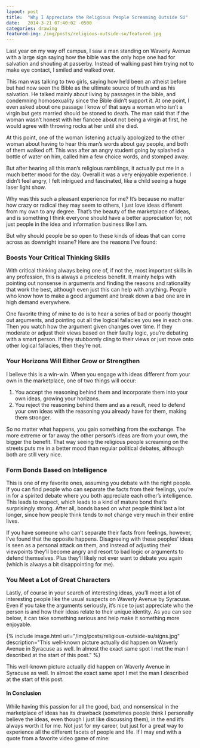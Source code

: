 ```yaml
---
layout: post
title:  "Why I Appreciate the Religious People Screaming Outside SU"
date:   2014-3-21 07:40:02 -0500
categories: drawing
featured-img: /img/posts/religious-outside-su/featured.jpg
---
```


Last year on my way off campus, I saw a man standing on Waverly Avenue with a large sign saying how the bible was the only hope one had for salvation and shouting at passerby. Instead of walking past him trying not to make eye contact, I smiled and walked over.

This man was talking to two girls, saying how he’d been an atheist before but had now seen the Bible as the ultimate source of truth and as his salvation. He talked mainly about living by passages in the bible, and condemning homosexuality since the Bible didn’t support it. At one point, I even asked about one passage I know of that says a woman who isn’t a virgin but gets married should be stoned to death. The man said that if the woman wasn’t honest with her fiancee about not being a virgin at first, he would agree with throwing rocks at her until she died.

At this point, one of the woman listening actually apologized to the other woman about having to hear this man’s words about gay people, and both of them walked off. This was after an angry student going by splashed a bottle of water on him, called him a few choice words, and stomped away.

But after hearing all this man’s religious ramblings, it actually put me in a much better mood for the day. Overall it was a very enjoyable experience. I didn’t feel angry, I felt intrigued and fascinated, like a child seeing a huge laser light show.

Why was this such a pleasant experience for me? It’s because no matter how crazy or radical they may seem to others, I just love ideas different from my own to any degree. That’s the beauty of the marketplace of ideas, and is something I think everyone should have a better appreciation for, not just people in the idea and information business like I am.

But why should people be so open to these kinds of ideas that can come across as downright insane? Here are the reasons I’ve found:

### Boosts Your Critical Thinking Skills
With critical thinking always being one of, if not the, most important skills in any profession, this is always a priceless benefit. It mainly helps with pointing out nonsense in arguments and finding the reasons and rationality that work the best, although even just this can help with anything. People who know how to make a good argument and break down a bad one are in high demand everywhere.

One favorite thing of mine to do is to hear a series of bad or poorly thought out arguments, and pointing out all the logical fallacies you see in each one. Then you watch how the argument given changes over time. If they moderate or adjust their views based on their faulty logic, you’re debating with a smart person. If they stubbornly cling to their views or just move onto other logical fallacies, then they’re not.

### Your Horizons Will Either Grow or Strengthen
I believe this is a win-win. When you engage with ideas different from your own in the marketplace, one of two things will occur:

1. You accept the reasoning behind them and incorporate them into your own ideas, growing your horizons.
2. You reject the reasoning behind them and as a result, need to defend your own ideas with the reasoning you already have for them, making them stronger.

So no matter what happens, you gain something from the exchange. The more extreme or far away the other person’s ideas are from your own, the bigger the benefit. That way seeing the religious people screaming on the streets puts me in a better mood than regular political debates, although both are still very nice.

### Form Bonds Based on Intelligence

This is one of my favorite ones, assuming you debate with the right people. If you can find people who can separate the facts from their feelings, you’re in for a spirited debate where you both appreciate each other’s intelligence. This leads to respect, which leads to a kind of mature bond that’s surprisingly strong. After all, bonds based on what people think last a lot longer, since how people think tends to not change very much in their entire lives.

If you have someone who can’t separate their facts from feelings, however, I’ve found that the opposite happens. Disagreeing with these peoples’ ideas is seen as a personal attack on them, and instead of adjusting their viewpoints they’ll become angry and resort to bad logic or arguments to defend themselves. Plus they’ll likely not ever want to debate you again (which is always a bit disappointing for me).

### You Meet a Lot of Great Characters

Lastly, of course in your search of interesting ideas, you’ll meet a lot of interesting people like the usual suspects on Waverly Avenue by Syracuse. Even if you take the arguments seriously, it’s nice to just appreciate who the person is and how their ideas relate to their unique identity. As you can see below, it can take something serious and help make it something more enjoyable.

{% include image.html url="/img/posts/religious-outside-su/signs.jpg" description="This well-known picture actually did happen on Waverly Avenue in Syracuse as well. In almost the exact same spot I met the man I described at the start of this post." %}

This well-known picture actually did happen on Waverly Avenue in Syracuse as well. In almost the exact same spot I met the man I described at the start of this post.

#### In Conclusion
While having this passion for all the good, bad, and nonsensical in the marketplace of ideas has its drawback (sometimes people think I personally believe the ideas, even though I just like discussing them), in the end it’s always worth it for me. Not just for my career, but just for a great way to experience all the different facets of people and life. If I may end with a quote from a favorite video game of mine: